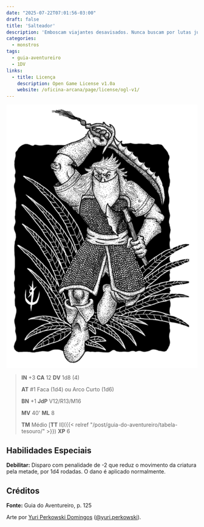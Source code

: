 ```yaml
---
date: "2025-07-22T07:01:56-03:00"
draft: false
title: 'Salteador'
description: 'Emboscam viajantes desavisados. Nunca buscam por lutas justas.'
categories:
  - monstros
tags:
  - guia-aventureiro
  - 1DV
links:
  - title: Licença
    description: Open Game License v1.0a
    website: /oficina-arcana/page/license/ogl-v1/
---
```


![Salteador](salteador.png)

> **IN** +3 **CA** 12 **DV** 1d8 (4)
>
> **AT** #1 Faca (1d4) ou Arco Curto (1d6)
>
> **BN** +1 **JdP** V12/R13/M16
>
> **MV** 40' **ML** 8
>
> **TM** Médio [**TT** II]({{< relref "/post/guia-do-aventureiro/tabela-tesouro/" >}}) **XP** 6

## Habilidades Especiais

**Debilitar:** Disparo com penalidade de -2 que reduz o 
movimento da criatura pela metade, por 1d4 rodadas. O dano
é aplicado normalmente.

## Créditos

**Fonte:** Guia do Aventureiro, p. 125

Arte por [Yuri Perkowski Domingos](https://www.artstation.com/perkowski) ([@yuri.perkowski](https://www.instagram.com/yuri.perkowski/)).
